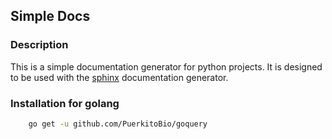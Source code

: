 <!-- Simple Docs  -->

## Simple Docs

### Description

This is a simple documentation generator for python projects. It is designed to be used with the [sphinx](https://www.sphinx-doc.org/en/master/) documentation generator.

### Installation for golang

```bash
    go get -u github.com/PuerkitoBio/goquery
```












